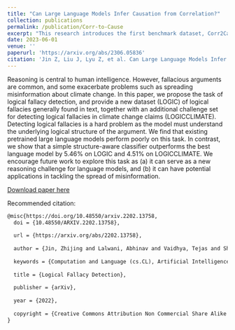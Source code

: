 ```yaml
---
title: "Can Large Language Models Infer Causation from Correlation?"
collection: publications
permalink: /publication/Corr-to-Cause
excerpt: "This research introduces the first benchmark dataset, Corr2Cause, to test large language models\' (LLMs) pure causal inference skills."
date: 2023-06-01
venue: ''
paperurl: 'https://arxiv.org/abs/2306.05836'
citation: 'Jin Z, Liu J, Lyu Z, et al. Can Large Language Models Infer Causation from Correlation?[J]. arXiv preprint arXiv:2306.05836, 2023.'
---
```

Reasoning is central to human intelligence. However, fallacious arguments are common, and some exacerbate problems such as spreading misinformation about climate change. In this paper, we propose the task of logical fallacy detection, and provide a new dataset (LOGIC) of logical fallacies generally found in text, together with an additional challenge set for detecting logical fallacies in climate change claims (LOGICCLIMATE). Detecting logical fallacies is a hard problem as the model must understand the underlying logical structure of the argument. We find that existing pretrained large language models perform poorly on this task. In contrast, we show that a simple structure-aware classifier outperforms the best language model by 5.46% on LOGIC and 4.51% on LOGICCLIMATE. We encourage future work to explore this task as (a) it can serve as a new reasoning challenge for language models, and (b) it can have potential applications in tackling the spread of misinformation.

[Download paper here](https://arxiv.org/abs/2202.13758)

Recommended citation:

```tex
@misc{https://doi.org/10.48550/arxiv.2202.13758,
  doi = {10.48550/ARXIV.2202.13758},
  
  url = {https://arxiv.org/abs/2202.13758},
  
  author = {Jin, Zhijing and Lalwani, Abhinav and Vaidhya, Tejas and Shen, Xiaoyu and Ding, Yiwen and Lyu, Zhiheng and Sachan, Mrinmaya and Mihalcea, Rada and Schölkopf, Bernhard},
  
  keywords = {Computation and Language (cs.CL), Artificial Intelligence (cs.AI), Computers and Society (cs.CY), Machine Learning (cs.LG), Logic in Computer Science (cs.LO), FOS: Computer and information sciences, FOS: Computer and information sciences},
  
  title = {Logical Fallacy Detection},
  
  publisher = {arXiv},
  
  year = {2022},
  
  copyright = {Creative Commons Attribution Non Commercial Share Alike 4.0 International}
}

```

